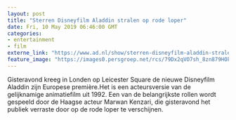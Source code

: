 ```yaml
---
layout: post
title: "Sterren Disneyfilm Aladdin stralen op rode loper"
date: Fri, 10 May 2019 06:46:00 GMT
categories: 
- entertainment 
- film 
externe_link: "https://www.ad.nl/show/sterren-disneyfilm-aladdin-stralen-op-rode-loper~ad8ffc0a/"
feature_image: "https://images0.persgroep.net/rcs/79Dx2qVO7sh_8zn879HOkWNriHE/diocontent/147749317/_fitwidth/400/?appId=21791a8992982cd8da851550a453bd7f&quality=0.7"
---
```


Gisteravond kreeg in Londen op Leicester Square de nieuwe Disneyfilm Aladdin zijn Europese première.Het is een acteursversie van de gelijknamige animatiefilm uit 1992. Een van de belangrijkste rollen wordt gespeeld door de Haagse acteur Marwan Kenzari, die gisteravond het publiek verraste door op de rode loper te verschijnen.
